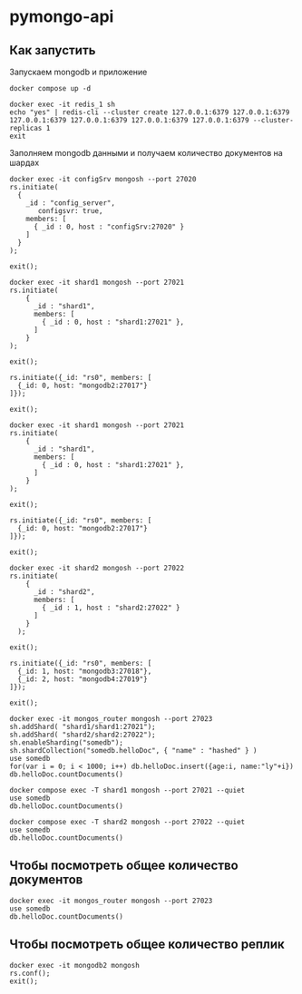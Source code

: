 # pymongo-api

## Как запустить

Запускаем mongodb и приложение

```shell
docker compose up -d
```

```shell
docker exec -it redis_1 sh
echo "yes" | redis-cli --cluster create 127.0.0.1:6379 127.0.0.1:6379 127.0.0.1:6379 127.0.0.1:6379 127.0.0.1:6379 127.0.0.1:6379 --cluster-replicas 1
exit
```

Заполняем mongodb данными и получаем количество документов на шардах

```shell
docker exec -it configSrv mongosh --port 27020
rs.initiate(
  {
    _id : "config_server",
       configsvr: true,
    members: [
      { _id : 0, host : "configSrv:27020" }
    ]
  }
);
  
exit();
```

```shell
docker exec -it shard1 mongosh --port 27021
rs.initiate(
    {
      _id : "shard1",
      members: [
        { _id : 0, host : "shard1:27021" },
      ]
    }
);
  
exit();

rs.initiate({_id: "rs0", members: [
  {_id: 0, host: "mongodb2:27017"}
]});

exit();
```

```shell
docker exec -it shard1 mongosh --port 27021
rs.initiate(
    {
      _id : "shard1",
      members: [
        { _id : 0, host : "shard1:27021" },
      ]
    }
);
  
exit();

rs.initiate({_id: "rs0", members: [
  {_id: 0, host: "mongodb2:27017"}
]});

exit();

```

```shell
docker exec -it shard2 mongosh --port 27022
rs.initiate(
    {
      _id : "shard2",
      members: [
        { _id : 1, host : "shard2:27022" }
      ]
    }
  );
    
exit();

rs.initiate({_id: "rs0", members: [
  {_id: 1, host: "mongodb3:27018"},
  {_id: 2, host: "mongodb4:27019"}
]});

exit();

```

```shell
docker exec -it mongos_router mongosh --port 27023
sh.addShard( "shard1/shard1:27021");
sh.addShard( "shard2/shard2:27022");
sh.enableSharding("somedb");
sh.shardCollection("somedb.helloDoc", { "name" : "hashed" } )
use somedb
for(var i = 0; i < 1000; i++) db.helloDoc.insert({age:i, name:"ly"+i})
db.helloDoc.countDocuments()
```

```shell
docker compose exec -T shard1 mongosh --port 27021 --quiet
use somedb
db.helloDoc.countDocuments()
```

```shell
docker compose exec -T shard2 mongosh --port 27022 --quiet
use somedb
db.helloDoc.countDocuments()
```

## Чтобы посмотреть общее количество документов
```shell
docker exec -it mongos_router mongosh --port 27023 
use somedb
db.helloDoc.countDocuments() 
```

## Чтобы посмотреть общее количество реплик
```shell
docker exec -it mongodb2 mongosh
rs.conf();
exit();
```
